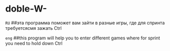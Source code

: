 # doble-W-
`RU`
##эта программа поможет вам зайти в разные игры, где для спринта требуетсясмя зажать Ctrl


`eng`
##this program will help you to enter different games where for sprint you need to hold down Ctrl
